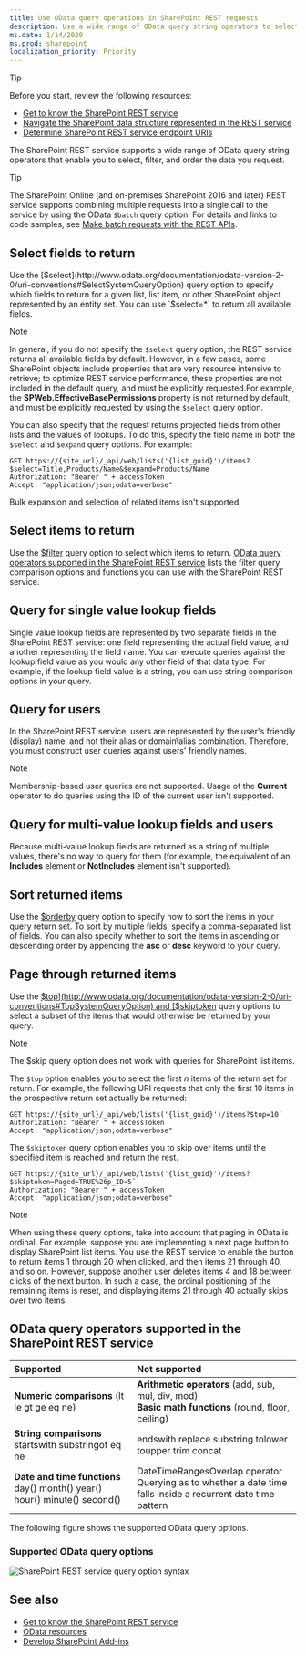 ```yaml
---
title: Use OData query operations in SharePoint REST requests
description: Use a wide range of OData query string operators to select, filter, and order the data you request from the SharePoint REST service.
ms.date: 1/14/2020
ms.prod: sharepoint
localization_priority: Priority
---
```


> [!TIP]
> Before you start, review the following resources:
>
> - [Get to know the SharePoint REST service](get-to-know-the-sharepoint-rest-service.md)
> - [Navigate the SharePoint data structure represented in the REST service](navigate-the-sharepoint-data-structure-represented-in-the-rest-service.md)
> - [Determine SharePoint REST service endpoint URIs](determine-sharepoint-rest-service-endpoint-uris.md)

The SharePoint REST service supports a wide range of OData query string operators that enable you to select, filter, and order the data you request.

> [!TIP]
> The SharePoint Online (and on-premises SharePoint 2016 and later) REST service supports combining multiple requests into a single call to the service by using the OData `$batch` query option. For details and links to code samples, see [Make batch requests with the REST APIs](make-batch-requests-with-the-rest-apis.md).

## Select fields to return

Use the [$select](http://www.odata.org/documentation/odata-version-2-0/uri-conventions#SelectSystemQueryOption) query option to specify which fields to return for a given list, list item, or other SharePoint object represented by an entity set. You can use `$select=*` to return all available fields.

> [!NOTE]
> In general, if you do not specify the `$select` query option, the REST service returns all available fields by default. However, in a few cases, some SharePoint objects include properties that are very resource intensive to retrieve; to optimize REST service performance, these properties are not included in the default query, and must be explicitly requested.For example, the **SPWeb.EffectiveBasePermissions** property is not returned by default, and must be explicitly requested by using the `$select` query option.

You can also specify that the request returns projected fields from other lists and the values of lookups. To do this, specify the field name in both the `$select` and `$expand` query options. For example:

```http
GET https://{site_url}/_api/web/lists('{list_guid}')/items?$select=Title,Products/Name&$expand=Products/Name
Authorization: "Bearer " + accessToken
Accept: "application/json;odata=verbose"
```

Bulk expansion and selection of related items isn't supported.

## Select items to return

Use the [$filter](http://www.odata.org/documentation/odata-version-2-0/uri-conventions#FilterSystemQueryOption) query option to select which items to return. [OData query operators supported in the SharePoint REST service](#bk_supported) lists the filter query comparison options and functions you can use with the SharePoint REST service.

## Query for single value lookup fields

Single value lookup fields are represented by two separate fields in the SharePoint REST service: one field representing the actual field value, and another representing the field name. You can execute queries against the lookup field value as you would any other field of that data type. For example, if the lookup field value is a string, you can use string comparison options in your query.

## Query for users

In the SharePoint REST service, users are represented by the user's friendly (display) name, and not their alias or domain\alias combination. Therefore, you must construct user queries against users' friendly names.

> [!NOTE]
> Membership-based user queries are not supported. Usage of the **Current** operator to do queries using the ID of the current user isn't supported.

## Query for multi-value lookup fields and users

Because multi-value lookup fields are returned as a string of multiple values, there's no way to query for them (for example, the equivalent of an **Includes** element or **NotIncludes** element isn't supported).

## Sort returned items

Use the [$orderby](http://www.odata.org/documentation/odata-version-2-0/uri-conventions#OrderBySystemQueryOption) query option to specify how to sort the items in your query return set. To sort by multiple fields, specify a comma-separated list of fields. You can also specify whether to sort the items in ascending or descending order by appending the **asc** or **desc** keyword to your query.

## Page through returned items

Use the [$top](http://www.odata.org/documentation/odata-version-2-0/uri-conventions#TopSystemQueryOption) and [$skiptoken](https://msdn.microsoft.com/library/dd942121.aspx) query options to select a subset of the items that would otherwise be returned by your query.

> [!NOTE]
> The $skip query option does not work with queries for SharePoint list items.

The `$top` option enables you to select the first *n* items of the return set for return. For example, the following URI requests that only the first 10 items in the prospective return set actually be returned:

```http
GET https://{site_url}/_api/web/lists('{list_guid}')/items?$top=10`
Authorization: "Bearer " + accessToken
Accept: "application/json;odata=verbose"
```

The `$skiptoken` query option enables you to skip over items until the specified item is reached and return the rest.

```http
GET https://{site_url}/_api/web/lists('{list_guid}')/items?$skiptoken=Paged=TRUE%26p_ID=5`
Authorization: "Bearer " + accessToken
Accept: "application/json;odata=verbose"
```

> [!NOTE]
> When using these query options, take into account that paging in OData is ordinal. For example, suppose you are implementing a next page button to display SharePoint list items. You use the REST service to enable the button to return items 1 through 20 when clicked, and then items 21 through 40, and so on. However, suppose another user deletes items 4 and 18 between clicks of the next button. In such a case, the ordinal positioning of the remaining items is reset, and displaying items 21 through 40 actually skips over two items.

## OData query operators supported in the SharePoint REST service

|                               **Supported**                               |                                                **Not supported**                                                 |
| :------------------------------------------------------------------------ | :--------------------------------------------------------------------------------------------------------------- |
| **Numeric comparisons** (lt le gt ge eq ne)                               | **Arithmetic operators** (add, sub, mul, div, mod)<br/>**Basic math functions** (round, floor, ceiling)          |
| **String comparisons** startswith substringof eq ne                       | endswith replace substring tolower toupper trim concat                                                           |
| **Date and time functions** day() month() year() hour() minute() second() | DateTimeRangesOverlap operator<br/>Querying as to whether a date time falls inside a recurrent date time pattern |

The following figure shows the supported OData query options.

### Supported OData query options

![SharePoint REST service query option syntax](../images/SPF15Con_REST_queryOptionSyntax.png)

## See also

- [Get to know the SharePoint REST service](get-to-know-the-sharepoint-rest-service.md)
- [OData resources](get-to-know-the-sharepoint-rest-service.md#odata-resources)
- [Develop SharePoint Add-ins](develop-sharepoint-add-ins.md)
